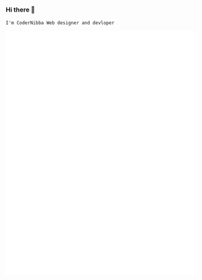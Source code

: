 ### Hi there 👋
    I'm CoderNibba Web designer and devloper

![GitHub metrics](https://github.com/codernibba/codernibba/blob/master/github-metrics.svg)
